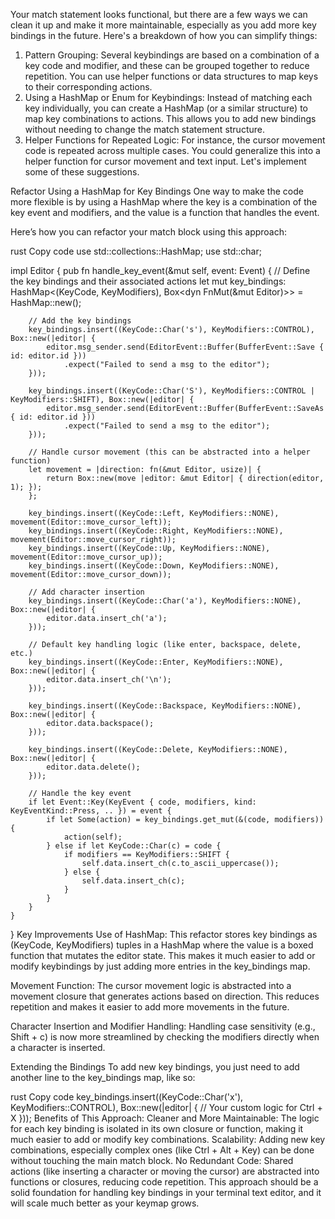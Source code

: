 Your match statement looks functional, but there are a few ways we can clean it up and make it more maintainable, especially as you add more key bindings in the future. Here's a breakdown of how you can simplify things:

1. Pattern Grouping:
Several keybindings are based on a combination of a key code and modifier, and these can be grouped together to reduce repetition.
You can use helper functions or data structures to map keys to their corresponding actions.
2. Using a HashMap or Enum for Keybindings:
Instead of matching each key individually, you can create a HashMap (or a similar structure) to map key combinations to actions. This allows you to add new bindings without needing to change the match statement structure.
3. Helper Functions for Repeated Logic:
For instance, the cursor movement code is repeated across multiple cases. You could generalize this into a helper function for cursor movement and text input.
Let's implement some of these suggestions.

Refactor Using a HashMap for Key Bindings
One way to make the code more flexible is by using a HashMap where the key is a combination of the key event and modifiers, and the value is a function that handles the event.

Here’s how you can refactor your match block using this approach:

rust
Copy code
use std::collections::HashMap;
use std::char;

impl Editor {
    pub fn handle_key_event(&mut self, event: Event) {
        // Define the key bindings and their associated actions
        let mut key_bindings: HashMap<(KeyCode, KeyModifiers), Box<dyn FnMut(&mut Editor)>> = HashMap::new();

        // Add the key bindings
        key_bindings.insert((KeyCode::Char('s'), KeyModifiers::CONTROL), Box::new(|editor| {
            editor.msg_sender.send(EditorEvent::Buffer(BufferEvent::Save { id: editor.id }))
                .expect("Failed to send a msg to the editor");
        }));

        key_bindings.insert((KeyCode::Char('S'), KeyModifiers::CONTROL | KeyModifiers::SHIFT), Box::new(|editor| {
            editor.msg_sender.send(EditorEvent::Buffer(BufferEvent::SaveAs { id: editor.id }))
                .expect("Failed to send a msg to the editor");
        }));

        // Handle cursor movement (this can be abstracted into a helper function)
        let movement = |direction: fn(&mut Editor, usize)| {
            return Box::new(move |editor: &mut Editor| { direction(editor, 1); });
        };

        key_bindings.insert((KeyCode::Left, KeyModifiers::NONE), movement(Editor::move_cursor_left));
        key_bindings.insert((KeyCode::Right, KeyModifiers::NONE), movement(Editor::move_cursor_right));
        key_bindings.insert((KeyCode::Up, KeyModifiers::NONE), movement(Editor::move_cursor_up));
        key_bindings.insert((KeyCode::Down, KeyModifiers::NONE), movement(Editor::move_cursor_down));

        // Add character insertion
        key_bindings.insert((KeyCode::Char('a'), KeyModifiers::NONE), Box::new(|editor| {
            editor.data.insert_ch('a');
        }));

        // Default key handling logic (like enter, backspace, delete, etc.)
        key_bindings.insert((KeyCode::Enter, KeyModifiers::NONE), Box::new(|editor| {
            editor.data.insert_ch('\n');
        }));

        key_bindings.insert((KeyCode::Backspace, KeyModifiers::NONE), Box::new(|editor| {
            editor.data.backspace();
        }));

        key_bindings.insert((KeyCode::Delete, KeyModifiers::NONE), Box::new(|editor| {
            editor.data.delete();
        }));

        // Handle the key event
        if let Event::Key(KeyEvent { code, modifiers, kind: KeyEventKind::Press, .. }) = event {
            if let Some(action) = key_bindings.get_mut(&(code, modifiers)) {
                action(self);
            } else if let KeyCode::Char(c) = code {
                if modifiers == KeyModifiers::SHIFT {
                    self.data.insert_ch(c.to_ascii_uppercase());
                } else {
                    self.data.insert_ch(c);
                }
            }
        }
    }
}
Key Improvements
Use of HashMap: This refactor stores key bindings as (KeyCode, KeyModifiers) tuples in a HashMap where the value is a boxed function that mutates the editor state. This makes it much easier to add or modify keybindings by just adding more entries in the key_bindings map.

Movement Function: The cursor movement logic is abstracted into a movement closure that generates actions based on direction. This reduces repetition and makes it easier to add more movements in the future.

Character Insertion and Modifier Handling: Handling case sensitivity (e.g., Shift + c) is now more streamlined by checking the modifiers directly when a character is inserted.

Extending the Bindings
To add new key bindings, you just need to add another line to the key_bindings map, like so:

rust
Copy code
key_bindings.insert((KeyCode::Char('x'), KeyModifiers::CONTROL), Box::new(|editor| {
    // Your custom logic for Ctrl + X
}));
Benefits of This Approach:
Cleaner and More Maintainable: The logic for each key binding is isolated in its own closure or function, making it much easier to add or modify key combinations.
Scalability: Adding new key combinations, especially complex ones (like Ctrl + Alt + Key) can be done without touching the main match block.
No Redundant Code: Shared actions (like inserting a character or moving the cursor) are abstracted into functions or closures, reducing code repetition.
This approach should be a solid foundation for handling key bindings in your terminal text editor, and it will scale much better as your keymap grows.